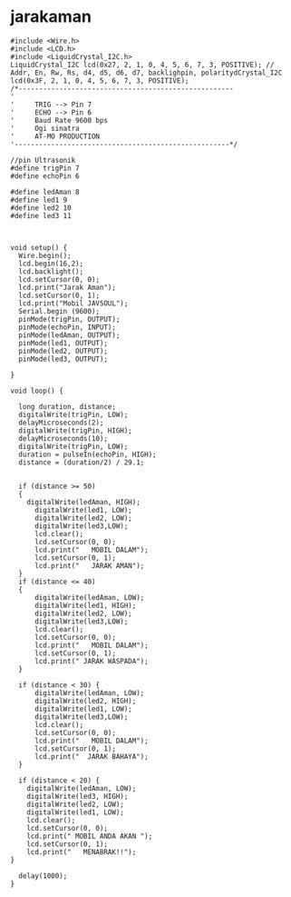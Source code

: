 # jarakaman


    #include <Wire.h>
    #include <LCD.h>
    #include <LiquidCrystal_I2C.h>
    LiquidCrystal_I2C lcd(0x27, 2, 1, 0, 4, 5, 6, 7, 3, POSITIVE); // Addr, En, Rw, Rs, d4, d5, d6, d7, backlighpin, polaritydCrystal_I2C lcd(0x3F, 2, 1, 0, 4, 5, 6, 7, 3, POSITIVE);
    /*-----------------------------------------------------
    '     
    '     TRIG --> Pin 7
    '     ECHO --> Pin 6
    '     Baud Rate 9600 bps
    '     Ogi sinatra
    '     AT-MO PRODUCTION
    '-----------------------------------------------------*/

    //pin Ultrasonik
    #define trigPin 7
    #define echoPin 6

    #define ledAman 8
    #define led1 9
    #define led2 10
    #define led3 11



    void setup() {
      Wire.begin();
      lcd.begin(16,2);
      lcd.backlight();
      lcd.setCursor(0, 0);
      lcd.print("Jarak Aman");
      lcd.setCursor(0, 1);
      lcd.print("Mobil JAVSOUL");
      Serial.begin (9600);
      pinMode(trigPin, OUTPUT);
      pinMode(echoPin, INPUT);
      pinMode(ledAman, OUTPUT);
      pinMode(led1, OUTPUT);
      pinMode(led2, OUTPUT);
      pinMode(led3, OUTPUT);

    }

    void loop() {

      long duration, distance;
      digitalWrite(trigPin, LOW); 
      delayMicroseconds(2);
      digitalWrite(trigPin, HIGH);
      delayMicroseconds(10);
      digitalWrite(trigPin, LOW);
      duration = pulseIn(echoPin, HIGH);
      distance = (duration/2) / 29.1;


      if (distance >= 50) 
      {
        digitalWrite(ledAman, HIGH);
          digitalWrite(led1, LOW);
          digitalWrite(led2, LOW);
          digitalWrite(led3,LOW);
          lcd.clear();
          lcd.setCursor(0, 0);
          lcd.print("   MOBIL DALAM");
          lcd.setCursor(0, 1);
          lcd.print("   JARAK AMAN");      
      }
      if (distance <= 40) 
      {
          digitalWrite(ledAman, LOW);
          digitalWrite(led1, HIGH);
          digitalWrite(led2, LOW);
          digitalWrite(led3,LOW);
          lcd.clear();
          lcd.setCursor(0, 0);
          lcd.print("   MOBIL DALAM");
          lcd.setCursor(0, 1);
          lcd.print(" JARAK WASPADA");
      }

      if (distance < 30) {
          digitalWrite(ledAman, LOW);
          digitalWrite(led2, HIGH);
          digitalWrite(led1, LOW);
          digitalWrite(led3,LOW);      
          lcd.clear();
          lcd.setCursor(0, 0);
          lcd.print("   MOBIL DALAM");
          lcd.setCursor(0, 1);
          lcd.print("  JARAK BAHAYA");      
      }

      if (distance < 20) {
        digitalWrite(ledAman, LOW);
        digitalWrite(led3, HIGH);
        digitalWrite(led2, LOW);
        digitalWrite(led1, LOW);
        lcd.clear();
        lcd.setCursor(0, 0);
        lcd.print(" MOBIL ANDA AKAN ");
        lcd.setCursor(0, 1);
        lcd.print("   MENABRAK!!");
    } 

      delay(1000);
    }
